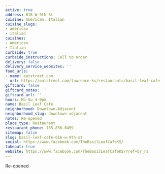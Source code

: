 ```yaml
---
active: true
address: 616 W 9th St
cuisine: American, Italian
cuisine_slugs:
- american
- italian
cuisines:
- American
- Italian
curbside: true
curbside_instructions: Call to order
delivery: false
delivery_service_websites: ''
food_urls:
- name: eatstreet.com
  url: https://eatstreet.com/lawrence-ks/restaurants/basil-leaf-cafe
giftcard: false
giftcard_notes: ''
giftcard_url: ''
hours: Mo-Su 4-9pm
name: Basil Leaf Café
neighborhood: Downtown-Adjacent
neighborhood_slug: downtown-adjacent
notes: Re-opened
place_type: Restaurant
restaurant_phone: 785-856-0459
sitemap: false
slug: basil-leaf-cafe-616-w-9th-st
social: https://www.facebook.com/TheBasilLeafCafeKS/
takeout: true
website: https://www.facebook.com/TheBasilLeafCafeKS/?ref=br_rs
---
```


Re-opened